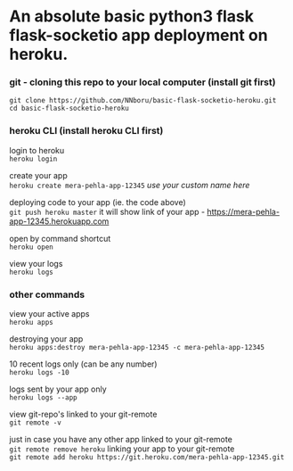 # An absolute basic python3 flask flask-socketio app deployment on heroku.


### git - cloning this repo to your local computer (install git first)

```
git clone https://github.com/NNboru/basic-flask-socketio-heroku.git
cd basic-flask-socketio-heroku
```



### heroku CLI (install heroku CLI first)

login to heroku <br>
`heroku login`

create your app <br>
`heroku create mera-pehla-app-12345`	_use your custom name here_

deploying code to your app (ie. the code above) <br>
`git push heroku master`
it will show link of your app - https://mera-pehla-app-12345.herokuapp.com

open by command shortcut <br>
`heroku open`

view your logs <br>
`heroku logs`



### other commands

view your active apps <br>
`heroku apps`

destroying your app <br>
`heroku apps:destroy mera-pehla-app-12345 -c mera-pehla-app-12345`

10 recent logs only (can be any number) <br>
`heroku logs -10`

logs sent by your app only <br>
`heroku logs --app`

view git-repo's linked to your git-remote <br>
`git remote -v`

just in case you have any other app linked to your git-remote <br>
`git remote remove heroku`
linking your app to your git-remote <br>
`git remote add heroku https://git.heroku.com/mera-pehla-app-12345.git`

